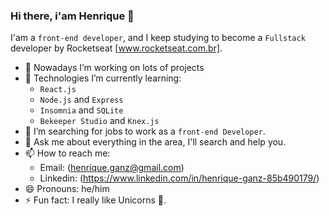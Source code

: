 ### Hi there, i'am Henrique 👋

I'am a `front-end developer`, and I keep studying to become a `Fullstack` developer by Rocketseat [www.rocketseat.com.br].

- 🔭 Nowadays I’m working on lots of projects 
- 🌱 Technologies I’m currently learning:
     - `React.js`
     - `Node.js` and `Express`
     - `Insomnia` and `SQLite`
     - `Bekeeper Studio` and `Knex.js` 
- 🤔 I’m searching for jobs to work as a `front-end Developer`.
- 💬 Ask me about everything in the area, I'll search and help you.
- 📫 How to reach me:
     - Email: (henrique.ganz@gmail.com)
     - Linkedin: (https://www.linkedin.com/in/henrique-ganz-85b490179/)
- 😄 Pronouns: he/him
- ⚡ Fun fact: I really like Unicorns 🦄.
